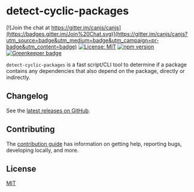 # detect-cyclic-packages

[![Join the chat at https://gitter.im/canjs/canjs](https://badges.gitter.im/Join%20Chat.svg)](https://gitter.im/canjs/canjs?utm_source=badge&utm_medium=badge&utm_campaign=pr-badge&utm_content=badge)
[![License: MIT](https://img.shields.io/badge/license-MIT-blue.svg)](https://github.com/canjs/can-connect/blob/master/LICENSE.md)
[![npm version](https://badge.fury.io/js/detect-cyclic-packages.svg)](https://www.npmjs.com/package/detect-cyclic-packages)
[![Greenkeeper badge](https://badges.greenkeeper.io/canjs/detect-cyclic-packages.svg)](https://greenkeeper.io/)

`detect-cyclic-packages` is a fast script/CLI tool to determine if a package contains any dependencies that also depend on the package, directly or indirectly.

## Changelog

See the [latest releases on GitHub](https://github.com/canjs/detect-cyclic-packages/releases).

## Contributing

The [contribution guide](https://github.com/canjs/detect-cyclic-packages/blob/master/CONTRIBUTING.md) has information on getting help, reporting bugs, developing locally, and more.

## License

[MIT](https://github.com/canjs/can-connect/blob/master/LICENSE.md)
